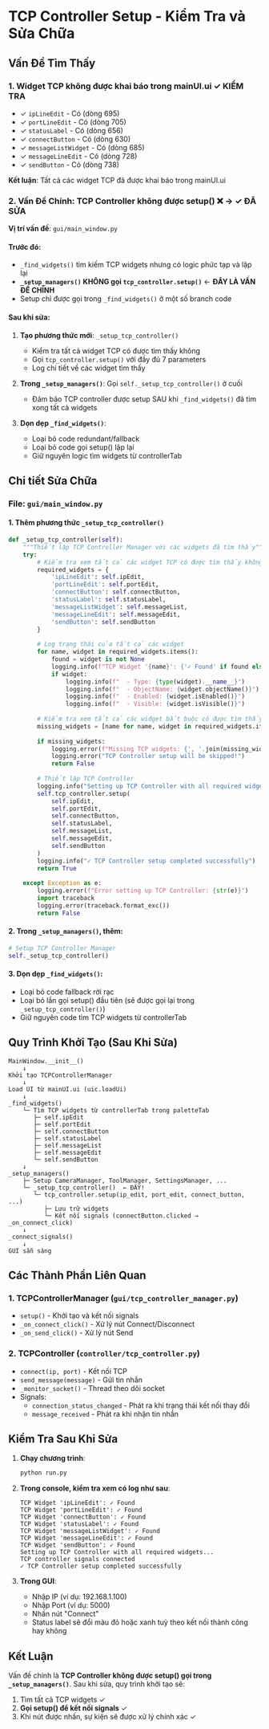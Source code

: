 # TCP Controller Setup - Kiểm Tra và Sửa Chữa

## Vấn Đề Tìm Thấy

### 1. **Widget TCP không được khai báo trong mainUI.ui** ✓ KIỂM TRA
- ✓ `ipLineEdit` - Có (dòng 695)
- ✓ `portLineEdit` - Có (dòng 705)
- ✓ `statusLabel` - Có (dòng 656)
- ✓ `connectButton` - Có (dòng 630)
- ✓ `messageListWidget` - Có (dòng 685)
- ✓ `messageLineEdit` - Có (dòng 728)
- ✓ `sendButton` - Có (dòng 738)

**Kết luận**: Tất cả các widget TCP đã được khai báo trong mainUI.ui

### 2. **Vấn Đề Chính: TCP Controller không được setup()** ❌ → ✓ ĐÃ SỬA

**Vị trí vấn đề**: `gui/main_window.py` 

#### Trước đó:
- `_find_widgets()` tìm kiếm TCP widgets nhưng có logic phức tạp và lặp lại
- **`_setup_managers()` KHÔNG gọi `tcp_controller.setup()`** ← **ĐÂY LÀ VẤN ĐỀ CHÍNH**
- Setup chỉ được gọi trong `_find_widgets()` ở một số branch code

#### Sau khi sửa:
1. **Tạo phương thức mới**: `_setup_tcp_controller()` 
   - Kiểm tra tất cả widget TCP có được tìm thấy không
   - Gọi `tcp_controller.setup()` với đầy đủ 7 parameters
   - Log chi tiết về các widget tìm thấy

2. **Trong `_setup_managers()`**: Gọi `self._setup_tcp_controller()` ở cuối
   - Đảm bảo TCP controller được setup SAU khi `_find_widgets()` đã tìm xong tất cả widgets

3. **Dọn dẹp `_find_widgets()`**:
   - Loại bỏ code redundant/fallback
   - Loại bỏ code gọi setup() lặp lại
   - Giữ nguyên logic tìm widgets từ controllerTab

## Chi tiết Sửa Chữa

### File: `gui/main_window.py`

#### 1. Thêm phương thức `_setup_tcp_controller()`
```python
def _setup_tcp_controller(self):
    """Thiết lập TCP Controller Manager với các widgets đã tìm thấy"""
    try:
        # Kiểm tra xem tất cả các widget TCP có được tìm thấy không
        required_widgets = {
            'ipLineEdit': self.ipEdit,
            'portLineEdit': self.portEdit,
            'connectButton': self.connectButton,
            'statusLabel': self.statusLabel,
            'messageListWidget': self.messageList,
            'messageLineEdit': self.messageEdit,
            'sendButton': self.sendButton
        }
        
        # Log trạng thái của tất cả các widget
        for name, widget in required_widgets.items():
            found = widget is not None
            logging.info(f"TCP Widget '{name}': {'✓ Found' if found else '✗ Not Found'}")
            if widget:
                logging.info(f"  - Type: {type(widget).__name__}")
                logging.info(f"  - ObjectName: {widget.objectName()}")
                logging.info(f"  - Enabled: {widget.isEnabled()}")
                logging.info(f"  - Visible: {widget.isVisible()}")
        
        # Kiểm tra xem tất cả các widget bắt buộc có được tìm thấy không
        missing_widgets = [name for name, widget in required_widgets.items() if widget is None]
        
        if missing_widgets:
            logging.error(f"Missing TCP widgets: {', '.join(missing_widgets)}")
            logging.error("TCP Controller setup will be skipped!")
            return False
        
        # Thiết lập TCP Controller
        logging.info("Setting up TCP Controller with all required widgets...")
        self.tcp_controller.setup(
            self.ipEdit,
            self.portEdit,
            self.connectButton,
            self.statusLabel,
            self.messageList,
            self.messageEdit,
            self.sendButton
        )
        logging.info("✓ TCP Controller setup completed successfully")
        return True
        
    except Exception as e:
        logging.error(f"Error setting up TCP Controller: {str(e)}")
        import traceback
        logging.error(traceback.format_exc())
        return False
```

#### 2. Trong `_setup_managers()`, thêm:
```python
# Setup TCP Controller Manager
self._setup_tcp_controller()
```

#### 3. Dọn dẹp `_find_widgets()`:
- Loại bỏ code fallback rời rạc
- Loại bỏ lần gọi setup() đầu tiên (sẽ được gọi lại trong `_setup_tcp_controller()`)
- Giữ nguyên code tìm TCP widgets từ controllerTab

## Quy Trình Khởi Tạo (Sau Khi Sửa)

```
MainWindow.__init__()
    ↓
Khởi tạo TCPControllerManager
    ↓
Load UI từ mainUI.ui (uic.loadUi)
    ↓
_find_widgets()
    └─ Tìm TCP widgets từ controllerTab trong paletteTab
       ├─ self.ipEdit
       ├─ self.portEdit
       ├─ self.connectButton
       ├─ self.statusLabel
       ├─ self.messageList
       ├─ self.messageEdit
       └─ self.sendButton
    ↓
_setup_managers()
    ├─ Setup CameraManager, ToolManager, SettingsManager, ...
    └─ _setup_tcp_controller()  ← ĐÂY!
       └─ tcp_controller.setup(ip_edit, port_edit, connect_button, ...)
          ├─ Lưu trữ widgets
          └─ Kết nối signals (connectButton.clicked → _on_connect_click)
    ↓
_connect_signals()
    ↓
GUI sẵn sàng
```

## Các Thành Phần Liên Quan

### 1. **TCPControllerManager** (`gui/tcp_controller_manager.py`)
- `setup()` - Khởi tạo và kết nối signals
- `_on_connect_click()` - Xử lý nút Connect/Disconnect
- `_on_send_click()` - Xử lý nút Send

### 2. **TCPController** (`controller/tcp_controller.py`)
- `connect(ip, port)` - Kết nối TCP
- `send_message(message)` - Gửi tin nhắn
- `_monitor_socket()` - Thread theo dõi socket
- Signals:
  - `connection_status_changed` - Phát ra khi trạng thái kết nối thay đổi
  - `message_received` - Phát ra khi nhận tin nhắn

## Kiểm Tra Sau Khi Sửa

1. **Chạy chương trình**:
   ```bash
   python run.py
   ```

2. **Trong console, kiểm tra xem có log như sau**:
   ```
   TCP Widget 'ipLineEdit': ✓ Found
   TCP Widget 'portLineEdit': ✓ Found
   TCP Widget 'connectButton': ✓ Found
   TCP Widget 'statusLabel': ✓ Found
   TCP Widget 'messageListWidget': ✓ Found
   TCP Widget 'messageLineEdit': ✓ Found
   TCP Widget 'sendButton': ✓ Found
   Setting up TCP Controller with all required widgets...
   TCP controller signals connected
   ✓ TCP Controller setup completed successfully
   ```

3. **Trong GUI**:
   - Nhập IP (ví dụ: 192.168.1.100)
   - Nhập Port (ví dụ: 5000)
   - Nhấn nút "Connect"
   - Status label sẽ đổi màu đỏ hoặc xanh tuỳ theo kết nối thành công hay không

## Kết Luận

Vấn đề chính là **TCP Controller không được setup() gọi trong `_setup_managers()`**. Sau khi sửa, quy trình khởi tạo sẽ:
1. Tìm tất cả TCP widgets ✓
2. **Gọi setup() để kết nối signals** ✓
3. Khi nút được nhấn, sự kiện sẽ được xử lý chính xác ✓
